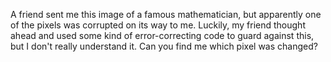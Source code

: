 A friend sent me this image of a famous mathematician, but apparently one of the pixels was corrupted on its way to me. Luckily, my friend thought ahead and used some kind of error-correcting code to guard against this, but I don't really understand it. Can you find me which pixel was changed?
